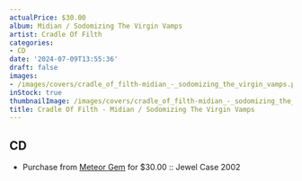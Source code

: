 ```yaml
---
actualPrice: $30.00
album: Midian / Sodomizing The Virgin Vamps
artist: Cradle Of Filth
categories:
- CD
date: '2024-07-09T13:55:36'
draft: false
images:
- /images/covers/cradle_of_filth-midian_-_sodomizing_the_virgin_vamps.png
inStock: true
thumbnailImage: /images/covers/cradle_of_filth-midian_-_sodomizing_the_virgin_vamps-thumb.png
title: Cradle Of Filth - Midian / Sodomizing The Virgin Vamps
---
```


## CD
* Purchase from [Meteor Gem](https://meteor-gem.com/products/blemish-used-cradle-of-filth-midian-sodomizing-the-virgin-vamps-cd) for $30.00 :: Jewel Case 2002
